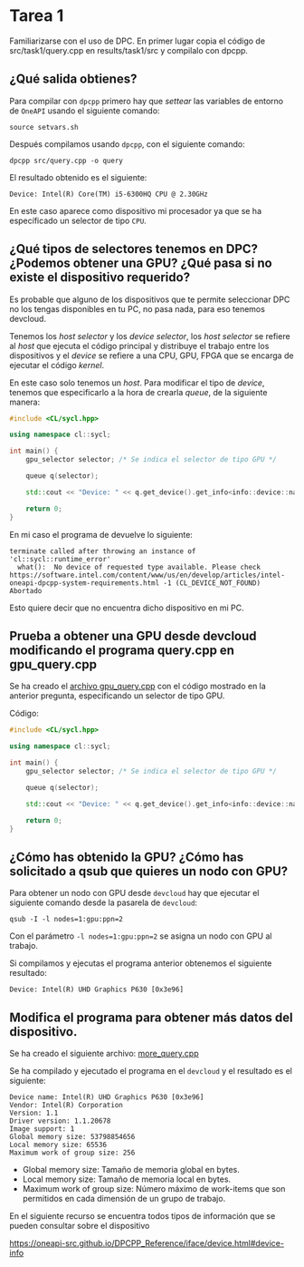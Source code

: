 # Tarea 1
Familiarizarse con el uso de DPC.
En primer lugar copia el código de src/task1/query.cpp en results/task1/src y compilalo con dpcpp.

## ¿Qué salida obtienes?

Para compilar con `dpcpp` primero hay que _settear_ las variables de entorno de `OneAPI` usando el siguiente comando:

```
source setvars.sh
```
Después compilamos usando `dpcpp`, con el siguiente comando:

```
dpcpp src/query.cpp -o query
```

El resultado obtenido es el siguiente:

```
Device: Intel(R) Core(TM) i5-6300HQ CPU @ 2.30GHz
```

En este caso aparece como dispositivo mi procesador ya que se ha específicado un selector de tipo `CPU`.

## ¿Qué tipos de selectores tenemos en DPC? ¿Podemos obtener una GPU? ¿Qué pasa si no existe el dispositivo requerido?
Es probable que alguno de los dispositivos que te permite seleccionar DPC no los tengas disponibles en tu PC, no pasa nada, para eso tenemos
devcloud.

Tenemos los _host selector_ y los _device selector_, los _host selector_ se refiere al _host_ que ejecuta el código principal y distribuye el trabajo entre los dispositivos y el _device_ se refiere a una CPU, GPU, FPGA que se encarga de ejecutar el código _kernel_.

En este caso solo tenemos un _host_. Para modificar el tipo de _device_, tenemos que especificarlo a la hora de crearla _queue_, de la siguiente manera:

```c++
#include <CL/sycl.hpp>

using namespace cl::sycl;

int main() {
    gpu_selector selector; /* Se indica el selector de tipo GPU */

    queue q(selector);

    std::cout << "Device: " << q.get_device().get_info<info::device::name>()<< std::endl;

    return 0;
}
```
En mi caso el programa de devuelve lo siguiente:
```
terminate called after throwing an instance of 'cl::sycl::runtime_error'
  what():  No device of requested type available. Please check https://software.intel.com/content/www/us/en/develop/articles/intel-oneapi-dpcpp-system-requirements.html -1 (CL_DEVICE_NOT_FOUND)
Abortado
```

Esto quiere decir que no encuentra dicho dispositivo en mi PC.

## Prueba a obtener una GPU desde devcloud modificando el programa query.cpp en gpu_query.cpp
Se ha creado el [archivo gpu_query.cpp](src/gpu_query.cpp) con el código mostrado en la anterior pregunta, especificando un selector de tipo GPU.

Código:
```c++
#include <CL/sycl.hpp>

using namespace cl::sycl;

int main() {
    gpu_selector selector; /* Se indica el selector de tipo GPU */

    queue q(selector);

    std::cout << "Device: " << q.get_device().get_info<info::device::name>()<< std::endl;

    return 0;
}
```

## ¿Cómo has obtenido la GPU? ¿Cómo has solicitado a qsub que quieres un nodo con GPU?

Para obtener un nodo con GPU desde `devcloud` hay que ejecutar el siguiente comando desde la pasarela de `devcloud`:

```
qsub -I -l nodes=1:gpu:ppn=2
```

Con el parámetro `-l nodes=1:gpu:ppn=2` se asigna un nodo con GPU al trabajo. 


Si compilamos y ejecutas el programa anterior obtenemos el siguiente resultado:
```
Device: Intel(R) UHD Graphics P630 [0x3e96]
```

## Modifica el programa para obtener más datos del dispositivo.
Se ha creado el siguiente archivo: [more_query.cpp](src/more_query.cpp)

Se ha compilado y ejecutado el programa en el `devcloud` y el resultado es el siguiente:
```
Device name: Intel(R) UHD Graphics P630 [0x3e96]
Vendor: Intel(R) Corporation
Version: 1.1
Driver version: 1.1.20678
Image support: 1
Global memory size: 53798854656
Local memory size: 65536
Maximum work of group size: 256
```

- Global memory size: Tamaño de memoria global en bytes. 
- Local memory size: Tamaño de memoria local en bytes.
- Maximum work of group size: Número máximo de work-items que son permitidos en cada dimensión de un grupo de trabajo.

En el siguiente recurso se encuentra todos tipos de información que se pueden consultar sobre el dispositivo

https://oneapi-src.github.io/DPCPP_Reference/iface/device.html#device-info
